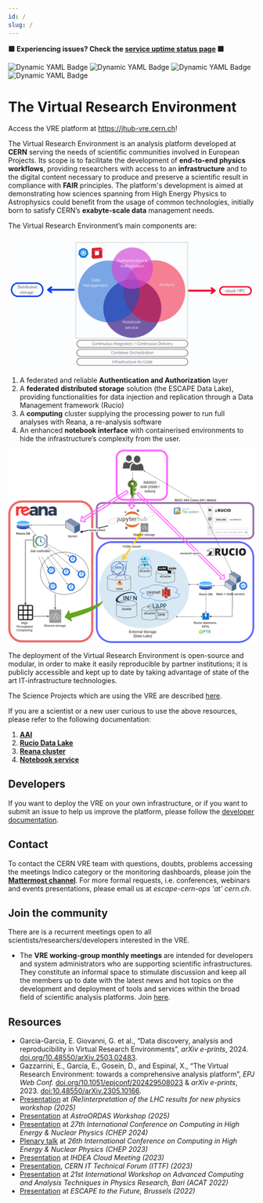 ```yaml
---
id: /
slug: /
---
```


**🟩 Experiencing issues? Check the [service uptime status page](https://vre-hub.github.io/status) 🟩**

![Dynamic YAML Badge](https://img.shields.io/badge/dynamic/yaml?url=https%3A%2F%2Fraw.githubusercontent.com%2Fvre-hub%2Fvre%2Frefs%2Fheads%2Fmain%2Finfrastructure%2Fcluster%2Fflux%2Fjhub%2Fjhub-release.yaml&query=%24.spec.chart.spec.version&label=JupyterHub%20release&color=%23e66a2d)
![Dynamic YAML Badge](https://img.shields.io/badge/dynamic/yaml?url=https%3A%2F%2Fraw.githubusercontent.com%2Fvre-hub%2Fvre%2Frefs%2Fheads%2Fmain%2Finfrastructure%2Fcluster%2Fflux%2Freana%2Freana-release.yaml&query=%24.spec.chart.spec.version&label=Reana%20release&color=%23fd3337)
![Dynamic YAML Badge](https://img.shields.io/badge/dynamic/yaml?url=https%3A%2F%2Fraw.githubusercontent.com%2Fvre-hub%2Fvre%2Frefs%2Fheads%2Fmain%2Finfrastructure%2Fcluster%2Fflux%2Frucio%2Frucio-servers.yaml&query=%24.spec.values.image.tag&label=Rucio%20release&color=%23474986)
![Dynamic YAML Badge](https://img.shields.io/badge/dynamic/yaml?url=https%3A%2F%2Fraw.githubusercontent.com%2Fvre-hub%2Fvre%2Frefs%2Fheads%2Fmain%2Finfrastructure%2Fcluster%2Fflux%2Frucio%2Frucio-servers.yaml&query=%24.spec.chart.spec.version&label=Rucio%20helm%20charts)

# The Virtual Research Environment

Access the VRE platform at https://jhub-vre.cern.ch!

The Virtual Research Environment is an analysis platform developed at **CERN** serving the needs of scientific communities involved in European Projects. 
Its scope is to facilitate the development of **end-to-end physics workflows**, providing researchers with access to an **infrastructure** and to the digital content necessary to produce and preserve a scientific result in compliance with **FAIR** principles. 
The platform's development is aimed at demonstrating how sciences spanning from High Energy Physics to Astrophysics could benefit from the usage of common technologies, initially born to satisfy CERN’s **exabyte-scale data** management needs. 

The Virtual Research Environment’s main components are:

![image](../../static/img/vre-bubble.png)

1. A federated and reliable **Authentication and Authorization** layer 
2. A **federated distributed storage** solution (the ESCAPE Data Lake), providing functionalities for data injection and replication through a Data Management framework (Rucio) 
3. A **computing** cluster supplying the processing power to run full analyses with Reana, a re-analysis software
4. An enhanced **notebook interface** with containerised environments to hide the infrastructure’s complexity from the user. 

![image](../../static/img/VRE-diagram.png)

The deployment of the Virtual Research Environment is open-source and modular, in order to make it easily reproducible by partner institutions; it is publicly accessible and kept up to date by taking advantage of state of the art IT-infrastructure technologies.

The Science Projects which are using the VRE are described [here](https://escape2020.pages.in2p3.fr/virtual-environment/home/). 

If you are a scientist or a new user curious to use the above resources, please refer to the following documentation:  
1. **[AAI](/docs/auth)**
2. **[Rucio Data Lake](/docs/rucio)**
3. **[Reana cluster](/docs/reana)**
4. **[Notebook service](/docs/notebook)**

## Developers

If you want to deploy the VRE on your own infrastructure, or if you want to submit an issue to help us improve the platform, please follow the [developer documentation](https://vre-hub.github.io/docs/tech-docs/home#how-to-contribute). 
 
## Contact
To contact the CERN VRE team with questions, doubts, problems accessing the meetings Indico category or the monitoring dashboards, please join the **[Mattermost channel](https://mattermost.web.cern.ch/signup_user_complete/?id=zqaa9p5fqfd9bnnc64at4b5aye&md=link&sbr=su)**. For more formal requests, i.e. conferences, webinars and events presentations, please email us at *escape-cern-ops 'at' cern.ch*. 

## Join the community 
There are is a recurrent meetings open to all scientists/researchers/developers interested in the VRE. 

- The **VRE working-group monthly meetings** are intended for developers and system administrators who are supporting scientific infrastructures. They constitute an informal space to stimulate discussion and keep all the members up to date with the latest news and hot topics on the development and deployment of tools and services within the broad field of scientific analysis platforms. Join [here](https://indico.cern.ch/category/17065/). 

## Resources 
- Garcia-Garcia, E. Giovanni, G. et al., “Data discovery, analysis and reproducibility in Virtual Research Environments”, <i>arXiv e-prints</i>, 2024. [doi.org/10.48550/arXiv.2503.02483](https://arxiv.org/abs/2503.02483).
- Gazzarrini, E., Garcia, E., Gosein, D., and Espinal, X., “The Virtual Research Environment: towards a comprehensive analysis platform”, <i>EPJ Web Conf.</i> [    doi.org/10.1051/epjconf/202429508023](https://doi.org/10.1051/epjconf/202429508023) & <i>arXiv e-prints</i>, 2023. [doi:10.48550/arXiv.2305.10166](https://arxiv.org/abs/2305.10166).
- [Presentation](https://indico.cern.ch/event/1466101/contributions/6363705/) at *(Re)interpretation of the LHC results for new physics workshop (2025)*
- [Presentation](https://indico.global/event/9331/contributions/90757/) at *AstroORDAS Workshop (2025)*
- [Presentation](https://indico.cern.ch/event/1338689/contributions/6010696/) at *27th International Conference on Computing in High Energy & Nuclear Physics (CHEP 2024)*
- [Plenary talk](https://indico.jlab.org/event/459/contributions/11671/) at *26th International Conference on Computing in High Energy & Nuclear Physics (CHEP 2023)*
- [Presentation](https://indico.obspm.fr/event/1714/contributions/1004/) at *IHDEA Cloud Meeting (2023)*
- [Presentation](https://indico.cern.ch/event/1230107/), *CERN IT Technical Forum (ITTF) (2023)*
- [Presentation](https://indico.cern.ch/event/1106990/contributions/4991200/) at *21st International Workshop on Advanced Computing and Analysis Techniques in Physics Research, Bari (ACAT 2022)*
- [Presentation](https://projectescape.eu/sites/default/files/1.EnriqueGarcia_VRE_ESCAPE-Bruxels_Nov2022_v2.pdf) at *ESCAPE to the Future, Brussels (2022)* 
